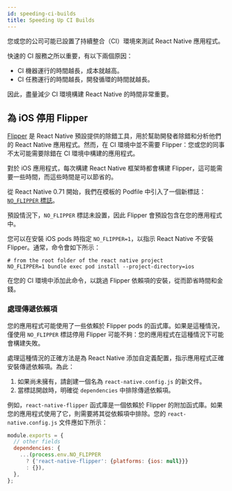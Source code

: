 ```yaml
---
id: speeding-ci-builds
title: Speeding Up CI Builds
---
```


您或您的公司可能已設置了持續整合（CI）環境來測試 React Native 應用程式。

快速的 CI 服務之所以重要，有以下兩個原因：

- CI 機器運行的時間越長，成本就越高。
- CI 任務運行的時間越長，開發循環的時間就越長。

因此，盡量減少 CI 環境構建 React Native 的時間非常重要。

## 為 iOS 停用 Flipper

[Flipper](https://github.com/facebook/flipper) 是 React Native 預設提供的除錯工具，用於幫助開發者除錯和分析他們的 React Native 應用程式。然而，在 CI 環境中並不需要 Flipper：您或您的同事不太可能需要除錯在 CI 環境中構建的應用程式。

對於 iOS 應用程式，每次構建 React Native 框架時都會構建 Flipper，這可能需要一些時間，而這些時間是可以節省的。

從 React Native 0.71 開始，我們在模板的 Podfile 中引入了一個新標誌：[`NO_FLIPPER` 標誌](https://github.com/facebook/react-native/blob/main/packages/react-native/template/ios/Podfile#L20)。

預設情況下，`NO_FLIPPER` 標誌未設置，因此 Flipper 會預設包含在您的應用程式中。

您可以在安裝 iOS pods 時指定 `NO_FLIPPER=1`，以指示 React Native 不安裝 Flipper。通常，命令會如下所示：

```shell
# from the root folder of the react native project
NO_FLIPPER=1 bundle exec pod install --project-directory=ios
```

在您的 CI 環境中添加此命令，以跳過 Flipper 依賴項的安裝，從而節省時間和金錢。

### 處理傳遞依賴項

您的應用程式可能使用了一些依賴於 Flipper pods 的函式庫。如果是這種情況，僅使用 `NO_FLIPPER` 標誌停用 Flipper 可能不夠：您的應用程式在這種情況下可能會構建失敗。

處理這種情況的正確方法是為 React Native 添加自定義配置，指示應用程式正確安裝傳遞依賴項。為此：

1. 如果尚未擁有，請創建一個名為 `react-native.config.js` 的新文件。
2. 當標誌開啟時，明確從 `dependencies` 中排除傳遞依賴項。

例如，`react-native-flipper` 函式庫是一個依賴於 Flipper 的附加函式庫。如果您的應用程式使用了它，則需要將其從依賴項中排除。您的 `react-native.config.js` 文件應如下所示：

```js title="react-native.config.js"
module.exports = {
  // other fields
  dependencies: {
    ...(process.env.NO_FLIPPER
      ? {'react-native-flipper': {platforms: {ios: null}}}
      : {}),
  },
};
```